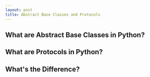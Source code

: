 ```yaml
---
layout: post
title: Abstract Base Classes and Protocols
---
```


## What are Abstract Base Classes in Python?

## What are Protocols in Python?

## What's the Difference?
